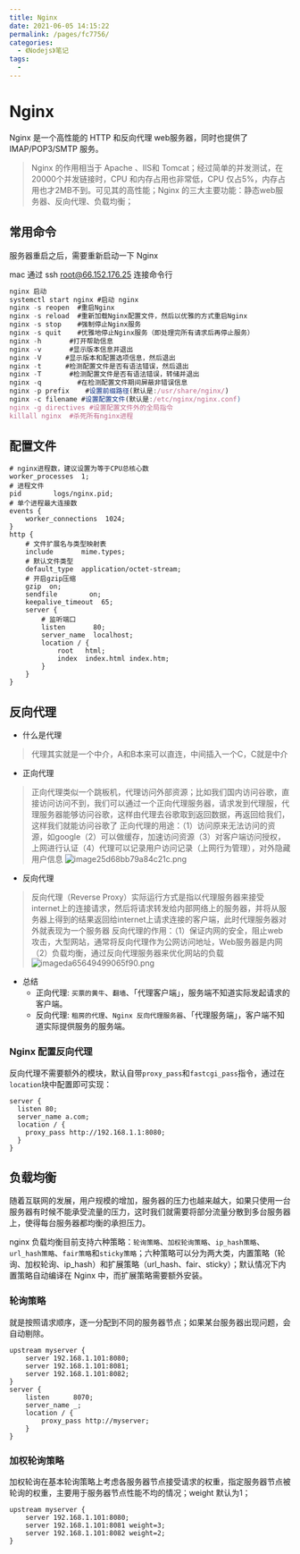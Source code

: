 ```yaml
---
title: Nginx
date: 2021-06-05 14:15:22
permalink: /pages/fc7756/
categories:
  - 《Nodejs》笔记
tags:
  - 
---
```


# Nginx

Nginx 是一个高性能的 HTTP 和反向代理 web服务器，同时也提供了 IMAP/POP3/SMTP 服务。
<!-- more -->

> Nginx 的作用相当于 Apache 、IIS和 Tomcat；经过简单的并发测试，在20000个并发链接时，CPU 和内存占用也非常低，CPU 仅占5%，内存占用也才2MB不到。可见其的高性能；Nginx 的三大主要功能：静态web服务器、反向代理、负载均衡；

## 常用命令

服务器重启之后，需要重新启动一下 Nginx

mac 通过 ssh root@66.152.176.25 连接命令行

```js
nginx 启动
systemctl start nginx #启动 nginx 
nginx -s reopen  #重启Nginx
nginx -s reload  #重新加载Nginx配置文件，然后以优雅的方式重启Nginx
nginx -s stop    #强制停止Nginx服务
nginx -s quit    #优雅地停止Nginx服务（即处理完所有请求后再停止服务）
nginx -h       #打开帮助信息
nginx -v       #显示版本信息并退出
nginx -V      #显示版本和配置选项信息，然后退出
nginx -t      #检测配置文件是否有语法错误，然后退出
nginx -T       #检测配置文件是否有语法错误，转储并退出
nginx -q         #在检测配置文件期间屏蔽非错误信息
nginx -p prefix    #设置前缀路径(默认是:/usr/share/nginx/)
nginx -c filename #设置配置文件(默认是:/etc/nginx/nginx.conf)
nginx -g directives #设置配置文件外的全局指令
killall nginx  #杀死所有nginx进程
```

## 配置文件

```
# nginx进程数，建议设置为等于CPU总核心数
worker_processes  1;
# 进程文件
pid        logs/nginx.pid;
# 单个进程最大连接数
events {
    worker_connections  1024;
}
http {
    # 文件扩展名与类型映射表
    include       mime.types;
    # 默认文件类型
    default_type  application/octet-stream;
    # 开启gzip压缩
    gzip  on;
    sendfile        on;
    keepalive_timeout  65;
    server {
        # 监听端口
        listen       80;
        server_name  localhost;
        location / {
            root   html;
            index  index.html index.htm;
        }
    }
}
```

## 反向代理

- 什么是代理
> 代理其实就是一个中介，A和B本来可以直连，中间插入一个C，C就是中介

- 正向代理
> 正向代理类似一个跳板机，代理访问外部资源；比如我们国内访问谷歌，直接访问访问不到，我们可以通过一个正向代理服务器，请求发到代理服，代理服务器能够访问谷歌，这样由代理去谷歌取到返回数据，再返回给我们，这样我们就能访问谷歌了
> 正向代理的用途：（1）访问原来无法访问的资源，如google（2）可以做缓存，加速访问资源（3）对客户端访问授权，上网进行认证（4）代理可以记录用户访问记录（上网行为管理），对外隐藏用户信息
> ![image25d68bb79a84c21c.png](https://images.dbabox.ltd/images/2021/03/15/image25d68bb79a84c21c.png)

- 反向代理
> 反向代理（Reverse Proxy）实际运行方式是指以代理服务器来接受internet上的连接请求，然后将请求转发给内部网络上的服务器，并将从服务器上得到的结果返回给internet上请求连接的客户端，此时代理服务器对外就表现为一个服务器
> 反向代理的作用：（1）保证内网的安全，阻止web攻击，大型网站，通常将反向代理作为公网访问地址，Web服务器是内网（2）负载均衡，通过反向代理服务器来优化网站的负载
> ![imageda65649499065f90.png](https://images.dbabox.ltd/images/2021/03/15/imageda65649499065f90.png)

- 总结
  - 正向代理: `买票的黄牛`、`翻墙`、「代理客户端」，服务端不知道实际发起请求的客户端。
  - 反向代理: `租房的代理`、`Nginx 反向代理服务器`、「代理服务端」，客户端不知道实际提供服务的服务端。

### Nginx 配置反向代理

反向代理不需要额外的模块，默认自带`proxy_pass`和`fastcgi_pass`指令，通过在`location`块中配置即可实现：

```
server {
  listen 80;
  server_name a.com;
  location / {
    proxy_pass http://192.168.1.1:8080;
  }
}
```

## 负载均衡

随着互联网的发展，用户规模的增加，服务器的压力也越来越大，如果只使用一台服务器有时候不能承受流量的压力，这时我们就需要将部分流量分散到多台服务器上，使得每台服务器都均衡的承担压力。

nginx 负载均衡目前支持六种策略：`轮询策略`、`加权轮询策略`、`ip_hash策略`、`url_hash策略`、`fair策略`和`sticky策略`；六种策略可以分为两大类，内置策略（轮询、加权轮询、ip_hash）和扩展策略（url_hash、fair、sticky）；默认情况下内置策略自动编译在 Nginx 中，而扩展策略需要额外安装。

### 轮询策略

就是按照请求顺序，逐一分配到不同的服务器节点；如果某台服务器出现问题，会自动剔除。

```
upstream myserver {
    server 192.168.1.101:8080;
    server 192.168.1.101:8081;
    server 192.168.1.101:8082;
}
server {
    listen      8070;
    server_name _;
    location / {
        proxy_pass http://myserver;
    }
}
```

### 加权轮询策略

加权轮询在基本轮询策略上考虑各服务器节点接受请求的权重，指定服务器节点被轮询的权重，主要用于服务器节点性能不均的情况；weight 默认为1；

```
upstream myserver {
    server 192.168.1.101:8080;
    server 192.168.1.101:8081 weight=3;
    server 192.168.1.101:8082 weight=2;
}
```